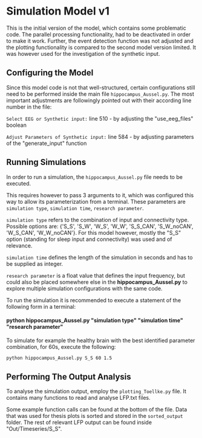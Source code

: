 # Simulation Model v1
This is the initial version of the model, which contains some problematic code. 
The parallel processing functionality, had to be deactivated in order to make it work.
Further, the event detection function was not adjusted and the plotting functionality is compared to the second model version limited.
It was however used for the investigation of the synthetic input.

## Configuring the Model
Since this model code is not that well-structured, certain configurations still need to be performed inside the main file `hippocampus_Aussel.py`. The most important adjustments are followingly pointed out with their according line number in the file:

`Select EEG or Synthetic input:` line 510 - by adjusting the "use_eeg_files" boolean

`Adjust Parameters of Synthetic input:` line 584 - by adjusting parameters of the "generate_input" function


## Running Simulations
In order to run a simulation, the `hippocampus_Aussel.py` file needs to be executed.

This requires however to pass 3 arguments to it, which was configured this way to allow its parameterization from a terminal. These parameters are `simulation type`, `simulation time`, `research parameter`.

`simulation type` refers to the combination of input and connectivity type. Possible options are: {'S_S', 'S_W', 'W_S', 'W_W', 'S_S_CAN', 'S_W_noCAN', 'W_S_CAN', 'W_W_noCAN'}. For this model however, mostly the "S_S" option (standing for sleep input and connectivity) was used and of relevance.

`simulation time` defines the length of the simulation in seconds and has to be supplied as integer.

`research parameter` is a float value that defines the input frequency, but could also be placed somewhere else in the **hippocampus_Aussel.py** to explore multiple simulation configurations with the same code.

To run the simulation it is recommended to execute a statement of the following form in a terminal:

#### python hippocampus_Aussel.py "simulation type" "simulation time" "research parameter"
To simulate for example the healthy brain with the best identified parameter combination, for 60s, execute the following:
```bash
python hippocampus_Aussel.py S_S 60 1.5
```

## Performing The Output Analysis
To analyse the simulation output, employ the `plotting_Toellke.py` file. It contains many functions to read and analyse LFP.txt files.

Some example function calls can be found at the bottom of the file. Data that was used for thesis plots is sorted and stored in the `sorted_output` folder. The rest of relevant LFP output can be found inside "Out/Timeseries/S_S".





